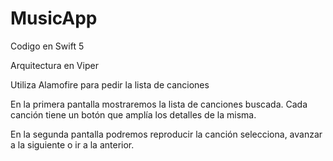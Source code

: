 # MusicApp

Codigo en Swift 5

Arquitectura en Viper

Utiliza Alamofire para pedir la lista de canciones

En la primera pantalla mostraremos la lista de canciones buscada. Cada canción tiene un botón que amplía los detalles de la misma.

En la segunda pantalla podremos reproducir la canción selecciona, avanzar a la siguiente o ir a la anterior.
